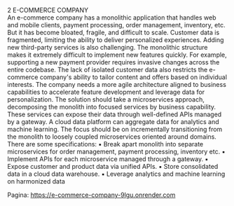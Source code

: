 2 E-COMMERCE COMPANY  
An e-commerce company has a monolithic application that handles web and mobile clients, 
payment processing, order management, inventory, etc. But it has become bloated, fragile, 
and difficult to scale. Customer data is fragmented, limiting the ability to deliver 
personalized experiences. Adding new third-party services is also challenging. 
The monolithic structure makes it extremely difficult to implement new features quickly. 
For example, supporting a new payment provider requires invasive changes across the 
entire codebase. The lack of isolated customer data also restricts the e-commerce 
company's ability to tailor content and offers based on individual interests. The company 
needs a more agile architecture aligned to business capabilities to accelerate feature 
development and leverage data for personalization. 
The solution should take a microservices approach, decomposing the monolith into focused 
services by business capability. These services can expose their data through well-defined 
APIs managed by a gateway. A cloud data platform can aggregate data for analytics and 
machine learning. The focus should be on incrementally transitioning from the monolith to 
loosely coupled microservices oriented around domains. There are some specifications: 
▪ Break apart monolith into separate microservices for order management, payment 
processing, inventory etc. 
▪ Implement APIs for each microservice managed through a gateway. 
▪ Expose customer and product data via unified APIs. 
▪ Store consolidated data in a cloud data warehouse. 
▪ Leverage analytics and machine learning on harmonized data

Pagina: https://e-commerce-company-9lgu.onrender.com
